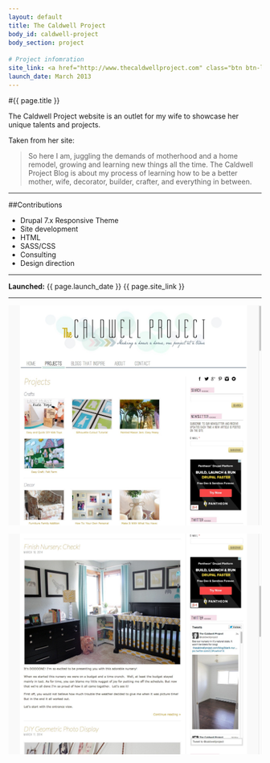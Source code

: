 ```yaml
---
layout: default
title: The Caldwell Project
body_id: caldwell-project
body_section: project

# Project infomration
site_link: <a href="http://www.thecaldwellproject.com" class="btn btn-launch">View site</a>
launch_date: March 2013
---
```


#{{ page.title }}

The Caldwell Project website is an outlet for my wife to showcase her unique talents and projects.

Taken from her site:
>So here I am, juggling the demands of motherhood and a home remodel, growing and learning new things all the time. The Caldwell Project Blog is about my process of learning how to be a better mother, wife, decorator, builder, crafter, and everything in between.

---

##Contributions

* Drupal 7.x Responsive Theme
* Site development
* HTML
* SASS/CSS
* Consulting
* Design direction

---

**Launched:** {{ page.launch_date }} {{ page.site_link }}

---

![Projects](screenshots/projects.jpeg)  

![Home](screenshots/home.jpeg)  
